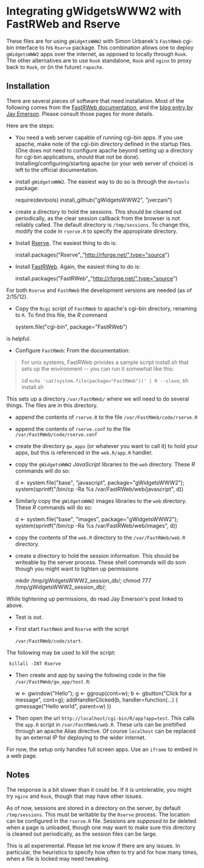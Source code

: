 Integrating gWidgetsWWW2 with FastRWeb and Rserve
=================================================

These files are for using `gWidgetsWWW2` with Simon Urbanek's `FastRWeb` cgi-bin interface to his `Rserve` package. This combination allows one to deploy `gWidgetsWWW2` apps over the internet, as opposed to locally through `Rook`. The other alternatives are to use `Rook` standalone, `Rook` and `nginx` to proxy back to `Rook`, or (in the future) `rapache`.

Installation
------------

There are several pieces of software that need installation. Most of the following comes from the [FastRWeb  documentation](http://www.rforge.net/FastRWeb/), and the [blog entry by Jay Emerson](http://jayemerson.blogspot.com/2011/10/setting-up-fastrwebrserve-on-ubuntu.html). Please consult those pages for more details.

Here are the steps:

* You need a web server capable of running cgi-bin apps. If you use apache, make note of the cgi-bin directory defined in the startup files. (One does not need to configure apache beyond setting up a directory for cgi-bin applications, should that not be done). Installing/configuring/starting apache (or your web server of choice) is left to the official documentation.

* install `gWidgetsWWW2`. The easiest way to do so is through the `devtools` package:

    require(devtools)
    install_github("gWidgetsWWW2", "jverzani")
    
* create a directory to hold the sessions. This should be cleared out
  periodically, as the clear session callback from the browser is not
  reliably called. The default directory is `/tmp/sessions`. To change
  this, modify the code in `rserve.R` to specify the appropirate
  directory.

* Install [Rserve](http://www.rforge.net/Rserve/). The easiest thing to do is:

    install.packages("Rserve",,"http://rforge.net/",type="source")

* Install [FastRWeb](http://www.rforge.net/FastRWeb/). Again, the easiest thing to do is:

    install.packages("FastRWeb",,"http://rforge.net/",type="source")

For both `Rserve` and `FastRWeb` the development versions are needed (as of 2/15/12).

* Copy the `Rcgi` script of `FastRWeb` to apache's cgi-bin directory, renaming to `R`. To find this file, the *R* command

    system.file("cgi-bin", package="FastRWeb")

is helpful.

* Configure `FastRWeb`: From the documentation:

> For unix systems, FastRWeb privides a sample script install.sh that sets up the environment -- you can run it somewhat like this:
> 
> cd `echo 'cat(system.file(package="FastRWeb"))' | R --slave`;
> sh install.sh
> 

This sets up a directory `/var/FastRWeb/` where we will need to do several things. The files are in this directory.

- append the contents of `rserve.R` to the file `/var/FastRWeb/code/rserve.R`

- append the contents of `rserve.conf` to the file `/var/FastRWeb/code/rserve.conf`

- create the directory `gw_apps` (or whatever you want to call it) to
  hold your apps, but this is referenced in the `web.R/app.R` handler.

- copy the `gWidgetsWWW2` *JavaScript* libraries to the `web` directory. These *R* commands will do so:

    d <- system.file("base",  "javascript", package="gWidgetsWWW2");
    system(sprintf("/bin/cp -Ra %s /var/FastRWeb/web/javascript", d))

- Similarly copy the `gWidgetsWWW2` images libraries to the `web` directory. These *R* commands will do so:

    d <- system.file("base",  "images", package="gWidgetsWWW2");
    system(sprintf("/bin/cp -Ra %s /var/FastRWeb/web/images", d))

- copy the contents of the `web.R` directory to the `/var/FastRWeb/web.R` directory. 


* create a directory to hold the session information. This should be writeable by the server process. These shell commands will do som though you might want to tighten up permissions

   mkdir /tmp/gWidgetsWWW2_session_db/;
   chmod 777 /tmp/gWidgetsWWW2_session_db/;

While tightening up permissions, do read Jay Emerson's post linked to above.
    

* Test is out. 

- First start `FastRWeb` and `Rserve` with the script 

    `/var/FastRWeb/code/start`. 

The following may be used to kill the script:

     killall -INT Rserve

- Then create and app by saving the following code in the file `/var/FastRWeb/gw_app/test.R`:

    w <- gwindow("Hello");
    g <- ggroup(cont=w);
    b <- gbutton("Click for a message", cont=g);
    addHandlerClicked(b, handler=function(...) {
      gmessage("Hello world", parent=w) 
    })

- Then open the url `http://localhost/cgi-bin/R/app?app=test`. This calls the `app.R` script in `/var/FastRWeb/web.R`. These urls can be prettified through an apache Alias directive. Of course `localhost` can be replaced by an external IP for deploying to the wider internet.


For now, the setup only handles full screen apps. Use an `iframe` to embed in a web page.


Notes
-----

The response is a bit slower than it could be. If it is untolerable,
you might try `nginx` and `Rook`, though that may have other issues.

As of now, sessions are stored in a directory on the server, by
default `/tmp/sessions`. This must be writable by the `Rserve`
process. The location can be configured in the `rserve.R`
file. Sessions are *supposed to be* deleted when a page is unloaded, though one may
want to make sure this directory is cleaned out periodically, as the
session files can be large.

This is all experimental. Please let me know if there are any
issues. In particular, the heuristics to specify how often to try and
for how many times, when a file is locked may need tweaking.
 
